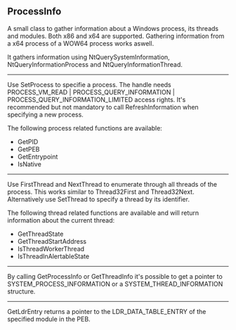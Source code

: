 ## ProcessInfo

A small class to gather information about a Windows process, its threads and modules.
Both x86 and x64 are supported. Gathering information from a x64 process of a WOW64 process works aswell.

It gathers information using NtQuerySystemInformation, NtQueryInformationProcess and NtQueryInformationThread.

---

Use SetProcess to specifie a process. The handle needs PROCESS_VM_READ | PROCESS_QUERY_INFORMATION | PROCESS_QUERY_INFORMATION_LIMITED access rights.
It's recommended but not mandatory to call RefreshInformation when specifying a new process.

The following process related functions are available:
- GetPID
- GetPEB
- GetEntrypoint
- IsNative

---

Use FirstThread and NextThread to enumerate through all threads of the process. This works similar to Thread32First and Thread32Next.
Alternatively use SetThread to specify a thread by its identifier.

The following thread related functions are available and will return information about the current thread:
- GetThreadState
- GetThreadStartAddress
- IsThreadWorkerThread
- IsThreadInAlertableState

---

By calling GetProcessInfo or GetThreadInfo it's possible to get a pointer to SYSTEM_PROCESS_INFORMATION	or a SYSTEM_THREAD_INFORMATION structure.

---

GetLdrEntry returns a pointer to the LDR_DATA_TABLE_ENTRY of the specified module in the PEB.
